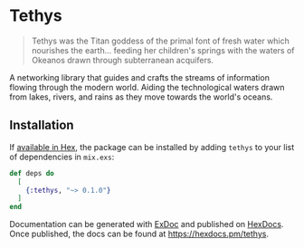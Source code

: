 # Tethys

> Tethys was the Titan goddess of the primal font of fresh water which nourishes the earth... feeding her children's springs with the waters of Okeanos drawn through subterranean acquifers.

A networking library that guides and crafts the streams of information flowing through the modern world. Aiding the technological waters drawn from lakes, rivers, and rains as they move towards the world's oceans.

## Installation

If [available in Hex](https://hex.pm/docs/publish), the package can be installed
by adding `tethys` to your list of dependencies in `mix.exs`:

```elixir
def deps do
  [
    {:tethys, "~> 0.1.0"}
  ]
end
```

Documentation can be generated with [ExDoc](https://github.com/elixir-lang/ex_doc)
and published on [HexDocs](https://hexdocs.pm). Once published, the docs can
be found at <https://hexdocs.pm/tethys>.

